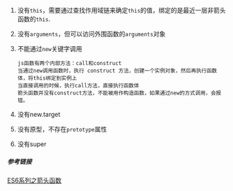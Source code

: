 1. 没有`this`，需要通过查找作用域链来确定`this`的值，绑定的是最近一层非箭头函数的`this`.

2. 没有`arguments`，但可以访问外围函数的`arguments`对象

3. 不能通过`new`关键字调用

   ```
   js函数有两个内部方法：call和construct
   当通过new调用函数时，执行 construct 方法，创建一个实例对象，然后再执行函数体，将this绑定到实例上
   当直接调用的时候，执行call方法，直接执行函数体
   箭头函数并没有construct方法，不能被用作构造函数，如果通过new的方式调用，会报错。
   ```

4. 没有new.target

5. 没有原型，不存在`prototype`属性

6. 没有super

##### 参考链接

[ES6系列之箭头函数](https://github.com/mqyqingfeng/Blog/issues/85)